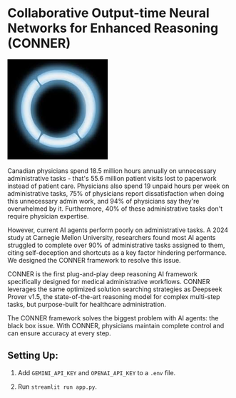 # **C**ollaborative **O**utput-time **N**eural **N**etworks for **E**nhanced **R**easoning (**CONNER**)

![Detroit-Become-Human-Circle](images.jpeg)

Canadian physicians spend 18.5 million hours annually on unnecessary administrative tasks - that's 55.6 million patient visits lost to paperwork instead of patient care. Physicians also spend 19 unpaid hours per week on administrative tasks, 75% of physicians report dissatisfaction when doing this unnecessary admin work, and 94% of physicians say they're overwhelmed by it. Furthermore, 40% of these administrative tasks don't require physician expertise.

However, current AI agents perform poorly on administrative tasks. A 2024 study at Carnegie Mellon University, researchers found most AI agents struggled to complete over 90% of administrative tasks assigned to them, citing self-deception and shortcuts as a key factor hindering performance. We designed the CONNER framework to resolve this issue.

CONNER is the first plug-and-play deep reasoning AI framework specifically designed for medical administrative workflows.
CONNER leverages the same optimized solution searching strategies as Deepseek Prover v1.5, the state-of-the-art reasoning model for complex multi-step tasks, but purpose-built for healthcare administration.

The CONNER framework solves the biggest problem with AI agents: the black box issue. With CONNER, physicians maintain complete control and can ensure accuracy at every step. 

## Setting Up:

1. Add `GEMINI_API_KEY` and `OPENAI_API_KEY` to a `.env` file.

2. Run `streamlit run app.py`.